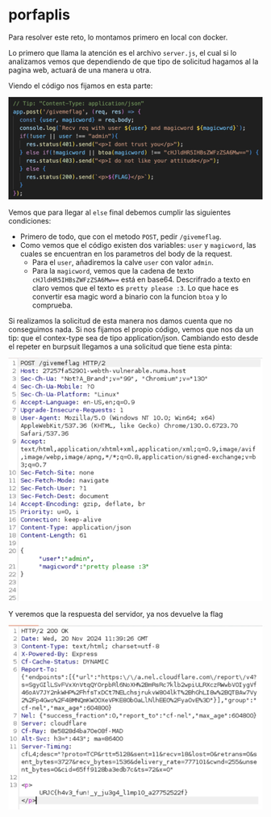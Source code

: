 # porfaplis

Para resolver este reto, lo montamos primero en local con docker. 

Lo primero que llama la atención es el archivo `server.js`, el cual si lo analizamos vemos que dependiendo de que tipo de solicitud hagamos al la pagina web, actuará de una manera u otra.

Viendo el código nos fijamos en esta parte:

![Screenshot 2024-11-20 at 13.27.21.png](images/Screenshot_2024-11-20_at_13.27.21.png)

Vemos que para llegar al `else` final debemos cumplir las siguientes condiciones:

- Primero de todo, que con el metodo `POST`, pedir `/givemeflag`.
- Como vemos que el código existen dos variables: `user` y `magicword`, las cuales se encuentran en los parametros del body de la request.
    - Para el `user`, añadiremos la calve `user` con valor `admin`.
    - Para la `magicword`, vemos que la cadena de texto `cHJldHR5IHBsZWFzZSA6Mw==` está en base64. Descrifrado a texto en claro vemos que el texto es `pretty please :3`. Lo que hace es convertir esa magic word a binario con la funcion `btoa` y lo comprueba.

Si realizamos la solicitud de esta manera nos damos cuenta que no conseguimos nada. Si nos fijamos el propio código, vemos que nos da un tip: que el contex-type sea de tipo application/json. Cambiando esto desde el repeter en burpsuit llegamos a una solicitud que tiene esta pinta:

![Screenshot 2024-11-20 at 12.40.02.png](images/9ae1dfce-f56a-4bf3-a70e-e93768d9bc2e.png)

Y veremos que la respuesta del servidor, ya nos devuelve la flag

![image.png](images/0fad98cb-2890-4e22-819f-ad25cd0cfd3e.png)
